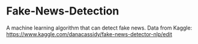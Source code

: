# Fake-News-Detection
A machine learning algorithm that can detect fake news.
Data from Kaggle: https://www.kaggle.com/danacassidy/fake-news-detector-nlp/edit
